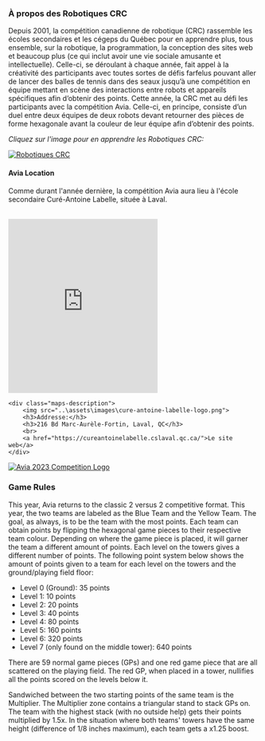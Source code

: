 ### À propos des Robotiques CRC

Depuis 2001, la compétition canadienne de robotique (CRC) rassemble les écoles secondaires et les cégeps du Québec pour en apprendre plus, tous ensemble, sur la robotique, la programmation, la conception des sites web et beaucoup plus (ce qui inclut avoir une vie sociale amusante et intellectuelle). Celle-ci, se déroulant à chaque année, fait appel à la créativité des participants avec toutes sortes de défis farfelus pouvant aller de lancer des balles de tennis dans des seaux jusqu’à une compétition en équipe mettant en scène des interactions entre robots et appareils spécifiques afin d’obtenir des points. Cette année, la CRC met au défi les participants avec la compétition Avia. Celle-ci, en principe, consiste d’un duel entre deux équipes de deux robots devant retourner des pièces de forme hexagonale avant la couleur de leur équipe afin d’obtenir des points.


*Cliquez sur l'image pour en apprendre  les Robotiques CRC:*

[![Robotiques CRC](..\assets\images\CRClogo.png "CRC Robotics")](https://robo-crc.ca/about/)

#### Avia Location

Comme durant l'année dernière, la compétition Avia aura lieu à l'école secondaire Curé-Antoine Labelle, située à Laval.


<br>

<div class="maps">
    <iframe src="https://www.google.com/maps/embed?pb=!1m18!1m12!1m3!1d3710.034473440165!2d-73.78551805480069!3d45.60494076994095!2m3!1f0!2f0!3f0!3m2!1i1024!2i768!4f13.1!3m3!1m2!1s0x4cc926bf715640d3%3A0x68944ee7cd7ccc9b!2sSchool%20Secondary%20Cur%C3%A9-Antoine-Labelle!5e1!3m2!1sen!2sca!4v1674788854305!5m2!1sen!2sca" class="real-map" margin="auto" height="350" style="border:0;" allowfullscreen="" loading="lazy" referrerpolicy="no-referrer-when-downgrade"></iframe>
    
    <div class="maps-description">
        <img src="..\assets\images\cure-antoine-labelle-logo.png">
        <h3>Addresse:</h3>
        <h3>216 Bd Marc-Aurèle-Fortin, Laval, QC</h3>
        <br>
        <a href="https://cureantoinelabelle.cslaval.qc.ca/">Le site web</a>
    </div>

</div>

[![Avia 2023 Competition Logo](..\assets\images\AviaOfficialLogo.png "Avia 2023 Logo")](https://robo-crc.ca/avia-2023/)

### Game Rules

This year, Avia returns to the classic 2 versus 2 competitive format. This year, the two teams are labeled as the Blue Team and the Yellow Team. The goal, as always, is to be the team with the most points. Each team can obtain points by flipping the hexagonal game pieces to their respective team colour. Depending on where the game piece is placed, it will garner the team a different amount of points. Each level on the towers gives a different number of points. The following point system below shows the amount of points given to a team for each level on the towers and the ground/playing field floor:

<ul>
<li> Level 0 (Ground): 35 points </li>
<li>Level 1: 10 points </li>
<li>Level 2: 20 points </li>
<li>Level 3: 40 points </li>
<li>Level 4: 80 points </li>
<li>Level 5: 160 points </li>
<li>Level 6: 320 points </li>
<li>Level 7 (only found on the middle tower): 640 points </li>
</ul>


<!-- Import the component -->
<script type="module" src="https://unpkg.com/@google/model-viewer/dist/model-viewer.min.js"></script>

<!-- Use it like any other HTML element -->
<model-viewer class="field_model" alt="Avia 2023 Game Field" src="../assets/field/game_field.glb" shadow-intensity="1" camera-controls touch-action="pan-y"></model-viewer>

<!--ar environment-image="shared-assets/environments/moon_1k.hdr" poster="shared-assets/models/NeilArmstrong.webp" -->

There are 59 normal game pieces (GPs) and one red game piece that are all scattered on the playing field. The red GP, when placed in a tower, nullifies all the points scored on the levels below it.

Sandwiched between the two starting points of the same team is the Multiplier. The Multiplier zone contains a triangular stand to stack GPs on. The team with the highest stack (with no outside help) gets their points multiplied by 1.5x. In the situation where both teams' towers have the same height (difference of 1/8 inches maximum), each team gets a x1.25 boost.